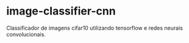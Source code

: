 # image-classifier-cnn
Classificador de imagens cifar10 utilizando tensorflow e redes neurais convolucionais.
